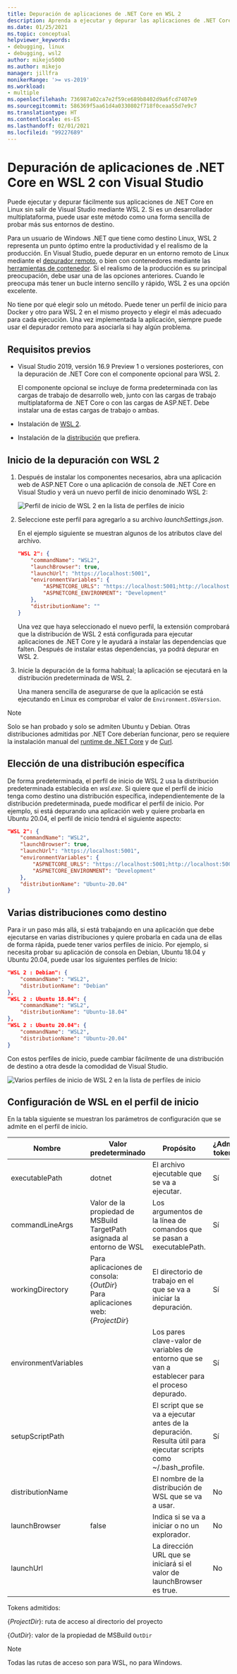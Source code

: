 ```yaml
---
title: Depuración de aplicaciones de .NET Core en WSL 2
description: Aprenda a ejecutar y depurar las aplicaciones de .NET Core en WSL 2 sin salir de Visual Studio.
ms.date: 01/25/2021
ms.topic: conceptual
helpviewer_keywords:
- debugging, linux
- debugging, wsl2
author: mikejo5000
ms.author: mikejo
manager: jillfra
monikerRange: '>= vs-2019'
ms.workload:
- multiple
ms.openlocfilehash: 736987a02ca7e2f59ce689b8402d9a6fcd7407e9
ms.sourcegitcommit: 586369f5aa61d4a0330802f718f0ceaa55d7e9c7
ms.translationtype: HT
ms.contentlocale: es-ES
ms.lasthandoff: 02/01/2021
ms.locfileid: "99227689"
---
```

# <a name="debug-net-core-apps-in-wsl-2-with-visual-studio"></a>Depuración de aplicaciones de .NET Core en WSL 2 con Visual Studio

Puede ejecutar y depurar fácilmente sus aplicaciones de .NET Core en Linux sin salir de Visual Studio mediante WSL 2. Si es un desarrollador multiplataforma, puede usar este método como una forma sencilla de probar más sus entornos de destino.

Para un usuario de Windows .NET que tiene como destino Linux, WSL 2 representa un punto óptimo entre la productividad y el realismo de la producción. En Visual Studio, puede depurar en un entorno remoto de Linux mediante el [depurador remoto](../debugger/remote-debugging-dotnet-core-linux-with-ssh.md), o bien con contenedores mediante las [herramientas de contenedor](../containers/overview.md). Si el realismo de la producción es su principal preocupación, debe usar una de las opciones anteriores. Cuando le preocupa más tener un bucle interno sencillo y rápido, WSL 2 es una opción excelente.

No tiene por qué elegir solo un método. Puede tener un perfil de inicio para Docker y otro para WSL 2 en el mismo proyecto y elegir el más adecuado para cada ejecución. Una vez implementada la aplicación, siempre puede usar el depurador remoto para asociarla si hay algún problema.

## <a name="prerequisites"></a>Requisitos previos

- Visual Studio 2019, versión 16.9 Preview 1 o versiones posteriores, con la depuración de .NET Core con el componente opcional para WSL 2.

  El componente opcional se incluye de forma predeterminada con las cargas de trabajo de desarrollo web, junto con las cargas de trabajo multiplataforma de .NET Core o con las cargas de ASP.NET. Debe instalar una de estas cargas de trabajo o ambas.

- Instalación de [WSL 2](/windows/wsl/about).

- Instalación de la [distribución](https://aka.ms/wslstore) que prefiera.

## <a name="start-debugging-with-wsl-2"></a>Inicio de la depuración con WSL 2

1. Después de instalar los componentes necesarios, abra una aplicación web de ASP.NET Core o una aplicación de consola de .NET Core en Visual Studio y verá un nuevo perfil de inicio denominado WSL 2:

   ![Perfil de inicio de WSL 2 en la lista de perfiles de inicio](media/linux-wsl2-debugging-select-launch-profile.png)

1. Seleccione este perfil para agregarlo a su archivo *launchSettings.json*.

   En el ejemplo siguiente se muestran algunos de los atributos clave del archivo.

    ```json
    "WSL 2": {
        "commandName": "WSL2",
        "launchBrowser": true,
        "launchUrl": "https://localhost:5001",
        "environmentVariables": {
            "ASPNETCORE_URLS": "https://localhost:5001;http://localhost:5000",
            "ASPNETCORE_ENVIRONMENT": "Development"
        },
        "distributionName": ""
    }
    ```

   Una vez que haya seleccionado el nuevo perfil, la extensión comprobará que la distribución de WSL 2 está configurada para ejecutar aplicaciones de .NET Core y le ayudará a instalar las dependencias que falten. Después de instalar estas dependencias, ya podrá depurar en WSL 2.

1. Inicie la depuración de la forma habitual; la aplicación se ejecutará en la distribución predeterminada de WSL 2.

   Una manera sencilla de asegurarse de que la aplicación se está ejecutando en Linux es comprobar el valor de `Environment.OSVersion`.

>[!NOTE]
> Solo se han probado y solo se admiten Ubuntu y Debian. Otras distribuciones admitidas por .NET Core deberían funcionar, pero se requiere la instalación manual del [runtime de .NET Core](https://aka.ms/wsldotnet) y de [Curl](https://curl.haxx.se/).

## <a name="choose-a-specific-distribution"></a>Elección de una distribución específica

De forma predeterminada, el perfil de inicio de WSL 2 usa la distribución predeterminada establecida en *wsl.exe*. Si quiere que el perfil de inicio tenga como destino una distribución específica, independientemente de la distribución predeterminada, puede modificar el perfil de inicio. Por ejemplo, si está depurando una aplicación web y quiere probarla en Ubuntu 20.04, el perfil de inicio tendrá el siguiente aspecto:

```json
"WSL 2": {
    "commandName": "WSL2",
    "launchBrowser": true,
    "launchUrl": "https://localhost:5001",
    "environmentVariables": {
        "ASPNETCORE_URLS": "https://localhost:5001;http://localhost:5000",
        "ASPNETCORE_ENVIRONMENT": "Development"
    },
    "distributionName": "Ubuntu-20.04"
}
```

## <a name="target-multiple-distributions"></a>Varias distribuciones como destino

Para ir un paso más allá, si está trabajando en una aplicación que debe ejecutarse en varias distribuciones y quiere probarla en cada una de ellas de forma rápida, puede tener varios perfiles de inicio. Por ejemplo, si necesita probar su aplicación de consola en Debian, Ubuntu 18.04 y Ubuntu 20.04, puede usar los siguientes perfiles de Inicio:

```json
"WSL 2 : Debian": {
    "commandName": "WSL2",
    "distributionName": "Debian"
},
"WSL 2 : Ubuntu 18.04": {
    "commandName": "WSL2",
    "distributionName": "Ubuntu-18.04"
},
"WSL 2 : Ubuntu 20.04": {
    "commandName": "WSL2",
    "distributionName": "Ubuntu-20.04"
}
```

Con estos perfiles de inicio, puede cambiar fácilmente de una distribución de destino a otra desde la comodidad de Visual Studio.

![Varios perfiles de inicio de WSL 2 en la lista de perfiles de inicio](media/linux-wsl2-debugging-switch-target-distribution.png)

## <a name="wsl-settings-in-the-launch-profile"></a>Configuración de WSL en el perfil de inicio

En la tabla siguiente se muestran los parámetros de configuración que se admite en el perfil de inicio.

|Nombre|Valor predeterminado|Propósito|¿Admite tokens?|
|-|-|-|-|
|executablePath|dotnet|El archivo ejecutable que se va a ejecutar.|Sí|
|commandLineArgs|Valor de la propiedad de MSBuild TargetPath asignada al entorno de WSL|Los argumentos de la línea de comandos que se pasan a executablePath.|Sí|
|workingDirectory|Para aplicaciones de consola: {*OutDir*}</br>Para aplicaciones web: {*ProjectDir*}|El directorio de trabajo en el que se va a iniciar la depuración.|Sí|
|environmentVariables||Los pares clave-valor de variables de entorno que se van a establecer para el proceso depurado.|Sí|
|setupScriptPath||El script que se va a ejecutar antes de la depuración. Resulta útil para ejecutar scripts como ~/.bash_profile.|Sí|
|distributionName||El nombre de la distribución de WSL que se va a usar.|No|
|launchBrowser|false|Indica si se va a iniciar o no un explorador.|No|
|launchUrl||La dirección URL que se iniciará si el valor de launchBrowser es true.|No|

Tokens admitidos:

{*ProjectDir*}: ruta de acceso al directorio del proyecto

{*OutDir*}: valor de la propiedad de MSBuild `OutDir`

>[!NOTE]
> Todas las rutas de acceso son para WSL, no para Windows.
